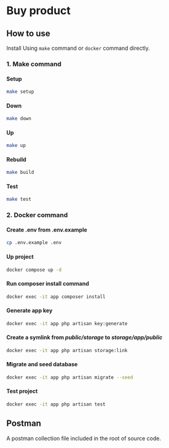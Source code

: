 # Buy product

## How to use
Install Using `make` command or `docker` command directly.
### 1. Make command
#### Setup
```bash
make setup
```
#### Down
```bash
make down
```
#### Up
```bash
make up
```
#### Rebuild
```bash
make build
```
#### Test
```bash
make test
```

### 2. Docker command
#### Create .env from .env.example
```bash
cp .env.example .env
```
#### Up project
```bash
docker compose up -d
```
#### Run composer install command
```bash
docker exec -it app composer install
```
#### Generate app key
```bash
docker exec -it app php artisan key:generate
```
#### Create a symlink from *public/storage* to *storage/app/public*
```bash
docker exec -it app php artisan storage:link
```
#### Migrate and seed database
```bash
docker exec -it app php artisan migrate --seed
```
#### Test project
```bash
docker exec -it app php artisan test
```

## Postman
A postman collection file included in the root of source code.
